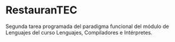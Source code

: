 # RestauranTEC
Segunda tarea programada del paradigma funcional del módulo de Lenguajes del curso Lenguajes, Compiladores e Intérpretes.
